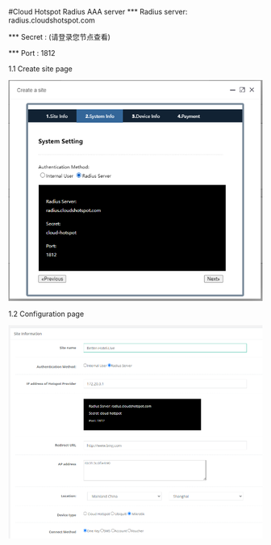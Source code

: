 #Cloud Hotspot Radius AAA server
*** Radius server: radius.cloudshotspot.com


*** Secret : (请登录您节点查看)


*** Port : 1812


1.1 Create site page

![](../../image/cloud-hotspot-radius.png)

1.2 Configuration page

![](../../image/cloud-hotspot-radius-info.png)
